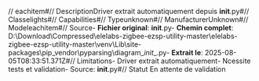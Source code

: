 // eachitem#// DescriptionDriver extrait automatiquement depuis __init__.py#// Classelights#// Capabilities#// Typeunknown#// ManufacturerUnknown#// Modeleachitem#// Source- **Fichier original**: __init__.py- **Chemin complet**: D:\Download\Compressed\elelabs-zigbee-ezsp-utility-master\elelabs-zigbee-ezsp-utility-master\venv\Lib\site-packages\pip\_vendor\pyparsing\diagram\__init__.py- **Extrait le**: 2025-08-05T08:33:51.371Z#// Limitations- Driver extrait automatiquement- Ncessite tests et validation- Source: __init__.py#// Statut En attente de validation